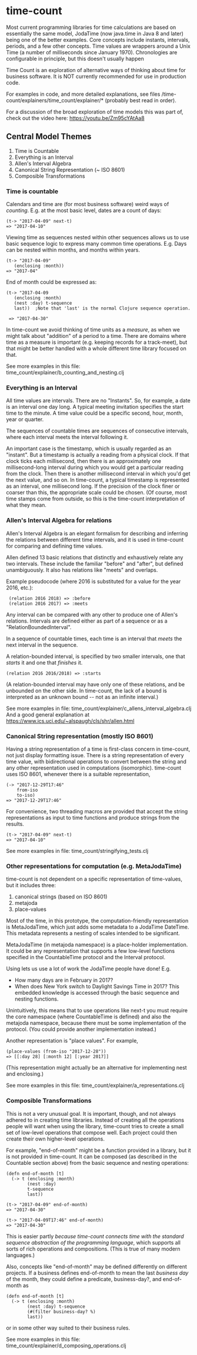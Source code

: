 # time-count

Most current programming libraries for time calculations are based on essentially the same model,
        JodaTime (now java.time in Java 8 and later) being one of the better examples.
Core concepts include instants, intervals, periods, and a few other concepts. Time values are wrappers
        around a Unix Time (a number of milliseconds since January 1970).
Chronologies are configurable in principle, but this doesn't usually happen

Time Count is an exploration of alternative ways of thinking about
time for business software. It is NOT currently recommended for use
in production code.

For examples in code, and more detailed explanations,
see files /time-count/explainers/time_count/explainer/*
(probably best read in order).

For a discussion of the broad exploration of time models
this was part of, check out the video here:
https://youtu.be/Zm95cYAtAa8

## Central Model Themes
1. Time is Countable
2. Everything is an Interval
3. Allen's Interval Algebra
4. Canonical String Representation (~ ISO 8601)
5. Composible Transformations

### Time is countable
Calendars and time are (for most business software) weird ways of *counting*.
E.g. at the most basic level, dates are a count of days:

    (t-> "2017-04-09" next-t)
    => "2017-04-10"

Viewing time as sequences nested within other sequences allows us to use
basic sequence logic to express many common time operations.
E.g. Days can be nested within months, and months within years.

    (t-> "2017-04-09"
       (enclosing :month))
    => "2017-04"

End of month could be expressed as:

    (t-> "2017-04-09
       (enclosing :month)
       (nest :day) t-sequence
       last))  ;Note that 'last' is the normal Clojure sequence operation.

     => "2017-04-30"

In time-count we avoid thinking of time units as a *measure*, as when we
might talk about "addition" of a period to a time.
There are domains where time as a measure is important
(e.g. keeping records for a track-meet), but that might be
better handled with a whole different time library focused on that.

See more examples in this file:
time_count/explainer/b_counting_and_nesting.clj

### Everything is an Interval
All time values are intervals. There are no "Instants".
So, for example, a date is an interval one day long. A typical meeting
invitation specifies the start time to the minute. A time value
could be a specific second, hour, month, year or quarter.

The sequences of countable times are sequences of consecutive intervals,
where each interval meets the interval following it.

An important case is the timestamp, which is usually regarded as an
"instant". But a timestamp is actually a reading from a physical clock.
If that clock ticks each millisecond, then there is an approximately
one millisecond-long interval during which you would get a particular
reading from the clock. Then there is another millisecond interval in
which you'd get the next value, and so on.
In time-count, a typical timestamp is represented as an interval,
one millisecond long. If the precision of the clock finer or coarser
than this, the appropriate scale could be chosen. (Of course, most time
stamps come from outside, so this is the time-count interpretation of
what they mean.

### Allen's Interval Algebra for relations
Allen's Interval Algebra is an elegant formalism for describing and
inferring the relations between different time intervals, and it is used
in time-count for comparing and defining time values.

Allen defined 13 basic relations that distinctly and exhaustively
relate any two intervals. These include the familiar "before" and "after",
but defined unambiguously. It also has relations like "meets" and
overlaps.

Example pseudocode (where 2016 is substituted for a value for the year 2016, etc.):

     (relation 2016 2018) => :before
     (relation 2016 2017) => :meets

Any interval can be compared with any other to produce one of Allen's relations.
Intervals are defined either as part of a sequence or as a "RelationBoundedInterval".

In a sequence of countable times, each time is an interval
that *meets* the next interval in the sequence.

A relation-bounded interval, is specified by two smaller intervals,
one that *starts* it and one that *finishes* it.

    (relation 2016 2016/2018) => :starts

(A relation-bounded interval may have only one of these relations,
and be unbounded on the other side. In time-count, the lack of a bound
is interpreted as an unknown bound -- not as an infinite interval.)

See more examples in file:
time_count/explainer/c_allens_interval_algebra.clj
And a good general explanation at
https://www.ics.uci.edu/~alspaugh/cls/shr/allen.html

### Canonical String representation (mostly ISO 8601)
Having a string representation of a time is first-class concern in time-count,
not just display formatting issue. There is a string representation of
every time value, with bidirectional operations to convert between the string
and any other representation used in computations (isomorphic).
time-count uses ISO 8601, whenever there is a suitable representation,

    (-> "2017-12-29T17:46"
        from-iso
        to-iso)
    => "2017-12-29T17:46"

For convenience, two threading macros are provided that accept the string
representations as input to time functions and produce strings from the results.

    (t-> "2017-04-09" next-t)
    => "2017-04-10"

See more examples in file:
time_count/stringifying_tests.clj

### Other representations for computation (e.g. MetaJodaTime)
time-count is not dependent on a specific representation of time-values,
but it includes three:
1. canonical strings (based on ISO 8601)
2. metajoda
3. place-values

Most of the time, in this prototype, the computation-friendly representation
is MetaJodaTime, which just adds some metadata to a JodaTime DateTime.
This metadata represents a nesting of scales intended to be significant.

MetaJodaTime (in metajoda namespace) is a place-holder implementation.
It could be any representation that supports a few low-level functions
specified in the CountableTime protocol and the Interval protocol.

Using  lets us use a lot of work the JodaTime people have done! E.g.
- How many days are in February in 2017?
- When does New York switch to Daylight Savings Time in 2017?
This embedded knowledge is accessed through the basic sequence and nesting functions.

Unintuitively, this means that to use operations like next-t you must
require the core namespace (where CountableTime is defined) and also
the metajoda namespace, because there must be some implementation of the
protocol. (You could provide another implementation instead.)

Another representation is "place values".
For example,

    (place-values (from-iso "2017-12-28"))
    => [[:day 28] [:month 12] [:year 2017]]

(This representation might actually be an alternative for implementing
nest and enclosing.)

See more examples in this file:
time_count/explainer/a_representations.clj

### Composible Transformations
This is not a very unusual goal. It is important, though,
and not always adhered to in creating time libraries.
Instead of creating all the operations people will want
when using the library, time-count tries to create a small
set of low-level operations that compose well. Each project
could then create their own higher-level operations.

For example, "end-of-month" might be a function provided in
a library, but it is not provided in time-count. It can be
composed (as described in the Countable section above) from
the basic sequence and nesting operations:

    (defn end-of-month [t]
      (-> t (enclosing :month)
            (nest :day)
            t-sequence
            last))

    (t-> "2017-04-09" end-of-month)
    => "2017-04-30"

    (t-> "2017-04-09T17:46" end-of-month)
    => "2017-04-30"


This is easier partly *because time-count connects time with
the standard sequence abstraction of the programming language*,
which supports all sorts of rich operations and compositions.
(This is true of many modern languages.)

Also, concepts like "end-of-month" may be defined differently
on different projects. If a business defines end-of-month
to mean the last *business day* of the month, they could
define a predicate, business-day?, and end-of-month as

    (defn end-of-month [t]
      (-> t (enclosing :month)
            (nest :day) t-sequence
            (#(filter business-day? %)
            last))
or in some other way suited to their business rules.

See more examples in this file:
time_count/explainer/d_composing_operations.clj
